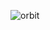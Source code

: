 ![orbit](https://user-images.githubusercontent.com/37815834/235330994-ca2c8d83-572b-4125-8cd3-76d47f08a032.gif)
